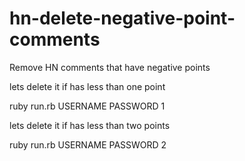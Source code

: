 # hn-delete-negative-point-comments

Remove HN comments that have negative points

lets delete it if has less than one point

ruby run.rb USERNAME PASSWORD 1 

lets delete it if has less than two points 

ruby run.rb USERNAME PASSWORD 2
